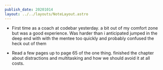 ```yaml
---
publish_date: 20201014
layout: ../../layouts/NoteLayout.astro
---
```

- First time as a coach at codebar yesterday. a bit out of my comfort zone but was a good experience. Was harder than i anticipated jumped in the deep end with with the mentee too quickly and probably confused the heck out of them

- Read a few pages up to page 65 of the one thing. finished the chapter about distractions and multitasking and how we should avoid it at all costs.
